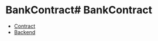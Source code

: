 # BankContract# BankContract
  * [Contract](https://github.com/DBois/BankContract/edit/master/README.md)  
  * [Backend](https://github.com/DBois/Assigment_1_Mocking_TDD)
